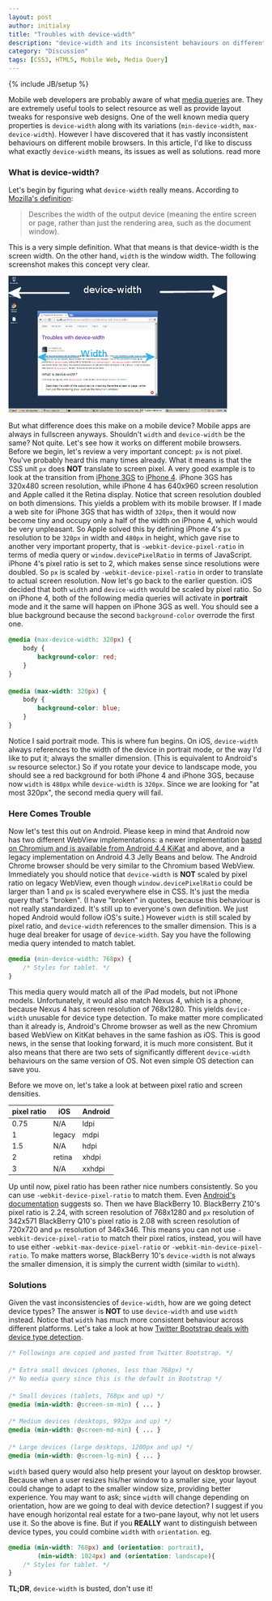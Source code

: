 ```yaml
---
layout: post
author: initialxy
title: "Troubles with device-width"
description: "device-width and its inconsistent behaviours on different mobile browsers."
category: "Discussion"
tags: [CSS3, HTML5, Mobile Web, Media Query]
---
```

{% include JB/setup %}

Mobile web developers are probably aware of what [media queries](https://developer.mozilla.org/en-US/docs/Web/Guide/CSS/Media_queries) are. They are extremely useful tools to select resource as well as provide layout tweaks for responsive web designs. One of the well known media query properties is `device-width` along with its variations (`min-device-width`, `max-device-width`). However I have discovered that it has vastly inconsistent behaviours on different mobile browsers. In this article, I'd like to discuss what exactly `device-width` means, its issues as well as solutions. <span class="hidden">read more</span>

### What is device-width?

Let's begin by figuring what `device-width` really means. According to [Mozilla's definition](https://developer.mozilla.org/en-US/docs/Web/Guide/CSS/Media_queries#device-width):

> Describes the width of the output device (meaning the entire screen or page, rather than just the rendering area, such as the document window).

This is a very simple definition. What that means is that device-width is the screen width. On the other hand, `width` is the window width. The following screenshot makes this concept very clear.

![width vs device-width](/static/images/2013-11-25-troubles-with-device-width/device-width.jpg)

But what difference does this make on a mobile device? Mobile apps are always in fullscreen anyways. Shouldn't `width` and `device-width` be the same? Not quite. Let's see how it works on different mobile browsers. Before we begin, let's review a very important concept: `px` is not pixel. You've probably heard this many times already. What it means is that the CSS unit `px` does **NOT** translate to screen pixel. A very good example is to look at the transition from [iPhone 3GS](http://en.wikipedia.org/wiki/IPhone_3GS) to [iPhone 4](http://en.wikipedia.org/wiki/IPhone_4). iPhone 3GS has 320x480 screen resolution, while iPhone 4 has 640x960 screen resolution and Apple called it the Retina display. Notice that screen resolution doubled on both dimensions. This yields a problem with its mobile browser. If I made a web site for iPhone 3GS that has width of `320px`, then it would now become tiny and occupy only a half of the width on iPhone 4, which would be very unpleasant. So Apple solved this by defining iPhone 4's `px` resolution to be `320px` in width and `480px` in height, which gave rise to another very important property, that is `-webkit-device-pixel-ratio` in terms of media query or `window.devicePixelRatio` in terms of JavaScript. iPhone 4's pixel ratio is set to 2, which makes sense since resolutions were doubled. So `px` is scaled by `-webkit-device-pixel-ratio` in order to translate to actual screen resolution. Now let's go back to the earlier question. iOS decided that both `width` and `device-width` would be scaled by pixel ratio. So on iPhone 4, both of the following media queries will activate in **portrait** mode and it the same will happen on iPhone 3GS as well. You should see a blue background because the second `background-color` overrode the first one.

```css
@media (max-device-width: 320px) {
    body {
        background-color: red;
    }
}

@media (max-width: 320px) {
    body {
        background-color: blue;
    }
}
```

Notice I said portrait mode. This is where fun begins. On iOS, `device-width` always references to the width of the device in portrait mode, or the way I'd like to put it; always the smaller dimension. (This is equivalent to Android's `sw` resource selector.) So if you rotate your device to landscape mode, you should see a red background for both iPhone 4 and iPhone 3GS, because now `width` is `480px` while `device-width` is `320px`. Since we are looking for "at most 320px", the second media query will fail.

### Here Comes Trouble

Now let's test this out on Android. Please keep in mind that Android now has two different WebView implementations: a newer implementation [based on Chromium and is available from Android 4.4 KiKat](http://developer.android.com/about/versions/android-4.4.html#Behaviors) and above, and a legacy implementation on Android 4.3 Jelly Beans and below. The Android Chrome browser should be very similar to the Chromium based WebView. Immediately you should notice that `device-width` is **NOT** scaled by pixel ratio on legacy WebView, even though `window.devicePixelRatio` could be larger than 1 and `px` is scaled everywhere else in CSS. It's just the media query that's "broken". (I have "broken" in quotes, because this behaviour is not really standardized. It's still up to everyone's own definition. We just hoped Android would follow iOS's suite.) However `width` is still scaled by pixel ratio, and `device-width` references to the smaller dimension. This is a huge deal breaker for usage of `device-width`. Say you have the following media query intended to match tablet.

```css
@media (min-device-width: 768px) {
    /* Styles for tablet. */
}
```

This media query would match all of the iPad models, but not iPhone models. Unfortunately, it would also match Nexus 4, which is a phone, because Nexus 4 has screen resolution of 768x1280. This yields `device-width` unusable for device type detection. To make matter more complicated than it already is, Android's Chrome browser as well as the new Chromium based WebView on KitKat behaves in the same fashion as iOS. This is good news, in the sense that looking forward, it is much more consistent. But it also means that there are two sets of significantly different `device-width` behaviours on the same version of OS. Not even simple OS detection can save you.

Before we move on, let's take a look at between pixel ratio and screen densities.

| pixel ratio | iOS     | Android |
|-------------|---------|---------|
| 0.75        | N/A     | ldpi    |
| 1           | legacy  | mdpi    |
| 1.5         | N/A     | hdpi    |
| 2           | retina  | xhdpi   |
| 3           | N/A     | xxhdpi  |

Up until now, pixel ratio has been rather nice numbers consistently. So you can use `-webkit-device-pixel-ratio` to match them. Even [Android's documentation](http://developer.android.com/guide/webapps/targeting.html) suggests so. Then we have BlackBerry 10. BlackBerry Z10's pixel ratio is 2.24, with screen resolution of 768x1280 and `px` resolution of 342x571 BlackBerry Q10's pixel ratio is 2.08 with screen resolution of 720x720 and `px` resolution of 346x346. This means you can not use `-webkit-device-pixel-ratio` to match their pixel ratios, instead, you will have to use either `-webkit-max-device-pixel-ratio` or `-webkit-min-device-pixel-ratio`. To make matters worse, BlackBerry 10's `device-width` is not always the smaller dimension, it is simply the current width (similar to `width`).

### Solutions

Given the vast inconsistencies of `device-width`, how are we going detect device types? The answer is **NOT** to use `device-width` and use `width` instead. Notice that `width` has much more consistent behaviour across different platforms. Let's take a look at how [Twitter Bootstrap deals with device type detection](http://getbootstrap.com/css/#grid).

```css
/* Followings are copied and pasted from Twitter Bootstrap. */

/* Extra small devices (phones, less than 768px) */
/* No media query since this is the default in Bootstrap */

/* Small devices (tablets, 768px and up) */
@media (min-width: @screen-sm-min) { ... }

/* Medium devices (desktops, 992px and up) */
@media (min-width: @screen-md-min) { ... }

/* Large devices (large desktops, 1200px and up) */
@media (min-width: @screen-lg-min) { ... }
```

`width` based query would also help present your layout on desktop browser. Because when a user resizes his/her window to a smaller size, your layout could change to adapt to the smaller window size, providing better experience. You may want to ask; since `width` will change depending on orientation, how are we going to deal with device detection? I suggest if you have enough horizontal real estate for a two-pane layout, why not let users use it. So the above is fine. But if you **REALLY** want to distinguish between device types, you could combine `width` with `orientation`. eg.

```css
@media (min-width: 768px) and (orientation: portrait),
        (min-width: 1024px) and (orientation: landscape){
    /* Styles for tablet. */
}
```

**TL;DR**, `device-width` is busted, don't use it!
